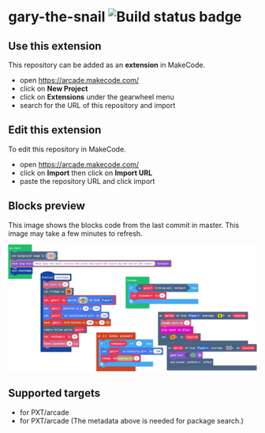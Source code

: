 # gary-the-snail ![Build status badge](https://github.com/jennifergithub/gary-the-snail/workflows/MakeCode/badge.svg)



## Use this extension

This repository can be added as an **extension** in MakeCode.

* open https://arcade.makecode.com/
* click on **New Project**
* click on **Extensions** under the gearwheel menu
* search for the URL of this repository and import

## Edit this extension

To edit this repository in MakeCode.

* open https://arcade.makecode.com/
* click on **Import** then click on **Import URL**
* paste the repository URL and click import

## Blocks preview

This image shows the blocks code from the last commit in master.
This image may take a few minutes to refresh.

![A rendered view of the blocks](https://github.com/jennifergithub/gary-the-snail/raw/master/.makecode/blocks.png)

## Supported targets

* for PXT/arcade
* for PXT/arcade
(The metadata above is needed for package search.)

